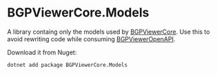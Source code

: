 # BGPViewerCore.Models
A library containg only the models used by [BGPViewerCore](https://github.com/wallacemariadeandrade/BGPViewerTool/tree/master/BGPViewerCore). 
Use this to avoid rewriting code while consuming [BGPViewerOpenAPI](https://github.com/wallacemariadeandrade/BGPViewerTool/tree/master/BGPViewerOpenApi).

Download it from Nuget:

```dotnet add package BGPViewerCore.Models```
